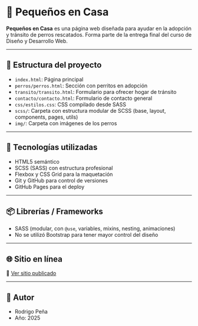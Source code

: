 # 🐾 Pequeños en Casa

**Pequeños en Casa** es una página web diseñada para ayudar en la adopción y tránsito de perros rescatados. Forma parte de la entrega final del curso de Diseño y Desarrollo Web.

---

## 📁 Estructura del proyecto

- `index.html`: Página principal
- `perros/perros.html`: Sección con perritos en adopción
- `transito/transito.html`: Formulario para ofrecer hogar de tránsito
- `contacto/contacto.html`: Formulario de contacto general
- `css/estilos.css`: CSS compilado desde SASS
- `scss/`: Carpeta con estructura modular de SCSS (base, layout, components, pages, utils)
- `img/`: Carpeta con imágenes de los perros

---

## 🧰 Tecnologías utilizadas

- HTML5 semántico
- SCSS (SASS) con estructura profesional
- Flexbox y CSS Grid para la maquetación
- Git y GitHub para control de versiones
- GitHub Pages para el deploy

---

## 📦 Librerías / Frameworks

- SASS (modular, con `@use`, variables, mixins, nesting, animaciones)
- No se utilizó Bootstrap para tener mayor control del diseño

---

## 🌐 Sitio en línea

📎 [Ver sitio publicado](https://rodrituri.github.io/pequenos-en-casa)

---

## 📌 Autor

- Rodrigo Peña   
- Año: 2025

